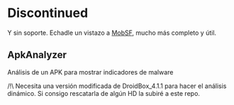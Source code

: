 # Discontinued
Y sin soporte.
Echadle un vistazo a [MobSF](https://github.com/MobSF/Mobile-Security-Framework-MobSF), mucho más completo y útil.

## ApkAnalyzer
Análisis de un APK para mostrar indicadores de malware

/!\ Necesita una versión modificada de DroidBox_4.1.1 para hacer el análisis dinámico. Si consigo rescatarla de algún HD la subiré a este repo.